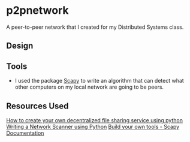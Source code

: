 # p2pnetwork

A peer-to-peer network that I created for my Distributed Systems class.


## Design

## Tools
- I used the package [Scapy](https://scapy.net) to write an algorithm that can detect what other computers on my local network are going to be peers. 


## Resources Used
[How to create your own decentralized file sharing service using python](https://medium.com/@amannagpal4/how-to-create-your-own-decentralized-file-sharing-service-using-python-2e00005bdc4a)
[Writing a Network Scanner using Python](https://levelup.gitconnected.com/writing-a-network-scanner-using-python-a41273baf1e2)
[Build your own tools - Scapy Documentation](https://scapy.readthedocs.io/en/latest/extending.html)